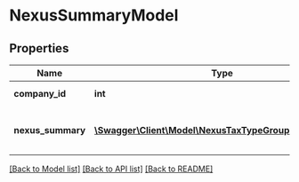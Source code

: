 # NexusSummaryModel

## Properties
Name | Type | Description | Notes
------------ | ------------- | ------------- | -------------
**company_id** | **int** | Company Id | [optional] 
**nexus_summary** | [**\Swagger\Client\Model\NexusTaxTypeGroupCountModel[]**](NexusTaxTypeGroupCountModel.md) | Nexus summary for this company | [optional] 

[[Back to Model list]](../README.md#documentation-for-models) [[Back to API list]](../README.md#documentation-for-api-endpoints) [[Back to README]](../README.md)


